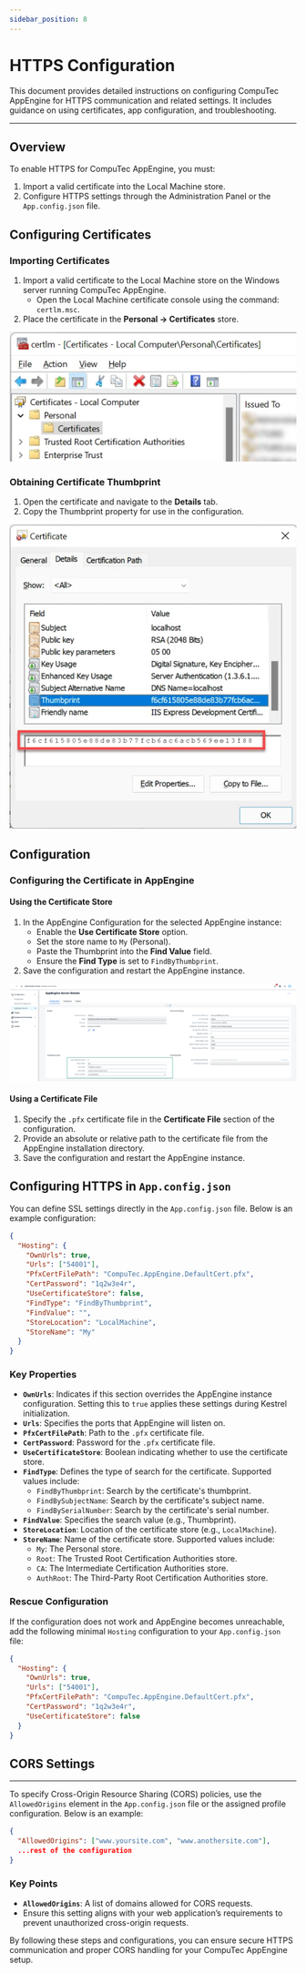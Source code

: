 ```yaml
---
sidebar_position: 8
---
```


# HTTPS Configuration

This document provides detailed instructions on configuring CompuTec AppEngine for HTTPS communication and related settings. It includes guidance on using certificates, app configuration, and troubleshooting.

---

## Overview

To enable HTTPS for CompuTec AppEngine, you must:

1. Import a valid certificate into the Local Machine store.
2. Configure HTTPS settings through the Administration Panel or the `App.config.json` file.

## Configuring Certificates

### Importing Certificates

1. Import a valid certificate to the Local Machine store on the Windows server running CompuTec AppEngine.
   - Open the Local Machine certificate console using the command: `certlm.msc`.
2. Place the certificate in the **Personal → Certificates** store.

![Certificate](./media/https-configuration/certificate-local-computer.webp)

### Obtaining Certificate Thumbprint

1. Open the certificate and navigate to the **Details** tab.
2. Copy the Thumbprint property for use in the configuration.

![Certificate](./media/https-configuration/certificate-thumbprint.webp)

## Configuration

### Configuring the Certificate in AppEngine

#### Using the Certificate Store

1. In the AppEngine Configuration for the selected AppEngine instance:
   - Enable the **Use Certificate Store** option.
   - Set the store name to `My` (Personal).
   - Paste the Thumbprint into the **Find Value** field.
   - Ensure the **Find Type** is set to `FindByThumbprint`.
2. Save the configuration and restart the AppEngine instance.

![AppEngine SSL Configuration](./media/https-configuration/AE_configuration_ssl.png)

#### Using a Certificate File

1. Specify the `.pfx` certificate file in the **Certificate File** section of the configuration.
2. Provide an absolute or relative path to the certificate file from the AppEngine installation directory.
3. Save the configuration and restart the AppEngine instance.

## Configuring HTTPS in `App.config.json`

You can define SSL settings directly in the `App.config.json` file. Below is an example configuration:

```json
{
  "Hosting": {
    "OwnUrls": true,
    "Urls": ["54001"],
    "PfxCertFilePath": "CompuTec.AppEngine.DefaultCert.pfx",
    "CertPassword": "1q2w3e4r",
    "UseCertificateStore": false,
    "FindType": "FindByThumbprint",
    "FindValue": "",
    "StoreLocation": "LocalMachine",
    "StoreName": "My"
  }
}
```

### Key Properties

- **`OwnUrls`**: Indicates if this section overrides the AppEngine instance configuration. Setting this to `true` applies these settings during Kestrel initialization.
- **`Urls`**: Specifies the ports that AppEngine will listen on.
- **`PfxCertFilePath`**: Path to the `.pfx` certificate file.
- **`CertPassword`**: Password for the `.pfx` certificate file.
- **`UseCertificateStore`**: Boolean indicating whether to use the certificate store.
- **`FindType`**: Defines the type of search for the certificate. Supported values include:
  - `FindByThumbprint`: Search by the certificate's thumbprint.
  - `FindBySubjectName`: Search by the certificate's subject name.
  - `FindBySerialNumber`: Search by the certificate's serial number.
- **`FindValue`**: Specifies the search value (e.g., Thumbprint).
- **`StoreLocation`**: Location of the certificate store (e.g., `LocalMachine`).
- **`StoreName`**: Name of the certificate store. Supported values include:
  - `My`: The Personal store.
  - `Root`: The Trusted Root Certification Authorities store.
  - `CA`: The Intermediate Certification Authorities store.
  - `AuthRoot`: The Third-Party Root Certification Authorities store.

### Rescue Configuration

If the configuration does not work and AppEngine becomes unreachable, add the following minimal `Hosting` configuration to your `App.config.json` file:

```json
{
  "Hosting": {
    "OwnUrls": true,
    "Urls": ["54001"],
    "PfxCertFilePath": "CompuTec.AppEngine.DefaultCert.pfx",
    "CertPassword": "1q2w3e4r",
    "UseCertificateStore": false
  }
}
```

## CORS Settings

---
To specify Cross-Origin Resource Sharing (CORS) policies, use the `AllowedOrigins` element in the `App.config.json` file or the assigned profile configuration. Below is an example:

```json
{
  "AllowedOrigins": ["www.yoursite.com", "www.anothersite.com"],
  ...rest of the configuration
}
```

### Key Points

- **`AllowedOrigins`**: A list of domains allowed for CORS requests.
- Ensure this setting aligns with your web application’s requirements to prevent unauthorized cross-origin requests.

By following these steps and configurations, you can ensure secure HTTPS communication and proper CORS handling for your CompuTec AppEngine setup.
